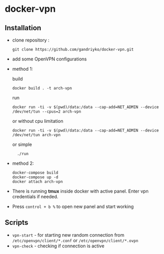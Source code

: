 # docker-vpn

Installation
----------------------------------

 * clone repository :

       git clone https://github.com/gandriyko/docker-vpn.git

 * add some OpenVPN configurations
 * method 1:

   build

       docker build . -t arch-vpn
   run

       docker run -ti -v $(pwd)/data:/data --cap-add=NET_ADMIN --device /dev/net/tun --cpus=2 arch-vpn

   or without cpu limitation

       docker run -ti -v $(pwd)/data:/data --cap-add=NET_ADMIN --device /dev/net/tun arch-vpn

     or simple 

         ./run
 * method 2:

       docker-compose build
       docker-compose up -d
       docker attach arch-vpn
 * There is running **tmux** inside docker with active panel. Enter vpn credentials if needed.
 * Press `control + b %` to open new panel and start working

Scripts 
----------------------------------
  * `vpn-start` - for starting new random connection from `/etc/openvpn/client/*.conf` or `/etc/openvpn/client/*.ovpn`
  * `vpn-check` - checking if connection is active
